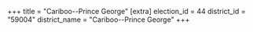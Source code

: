 +++
title = "Cariboo--Prince George"
[extra]
election_id = 44
district_id = "59004"
district_name = "Cariboo--Prince George"
+++
